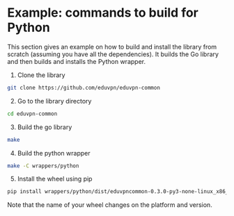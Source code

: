 # Example: commands to build for Python
This section gives an example on how to build and install the library from scratch (assuming you have all the dependencies). It builds the Go library and then builds and installs the Python wrapper.

1. Clone the library
```bash
git clone https://github.com/eduvpn/eduvpn-common
```

2. Go to the library directory
```bash
cd eduvpn-common
```

3. Build the go library
```bash
make
```

4. Build the python wrapper
```bash
make -C wrappers/python
```

5. Install the wheel using pip
```bash
pip install wrappers/python/dist/eduvpncommon-0.3.0-py3-none-linux_x86_64.whl
```
Note that the name of your wheel changes on the platform and version.
